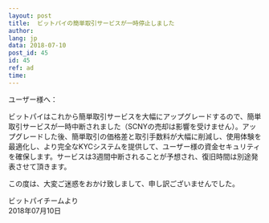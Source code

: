 ```yaml
---
layout: post
title:  ビットパイの簡単取引サービスが一時停止しました
author: 
lang: jp
data: 2018-07-10
post_id: 45
id: 45
ref: ad
time: 
---
```



ユーザー様へ：

ビットパイはこれから簡単取引サービスを大幅にアップグレードするので、簡単取引サービスが一時中断されました（SCNYの売却は影響を受けません）。アップグレードした後、簡単取引の価格差と取引手数料が大幅に削減し、使用体験を最適化し、より完全なKYCシステムを提供して、ユーザー様の資金セキュリティを確保します。サービスは3週間中断されることが予想され、復旧時間は別途発表させて頂きます。

この度は、大変ご迷惑をおかけ致しまして、申し訳ございませんでした。

ビットパイチームより<br/>
2018年07月10日


